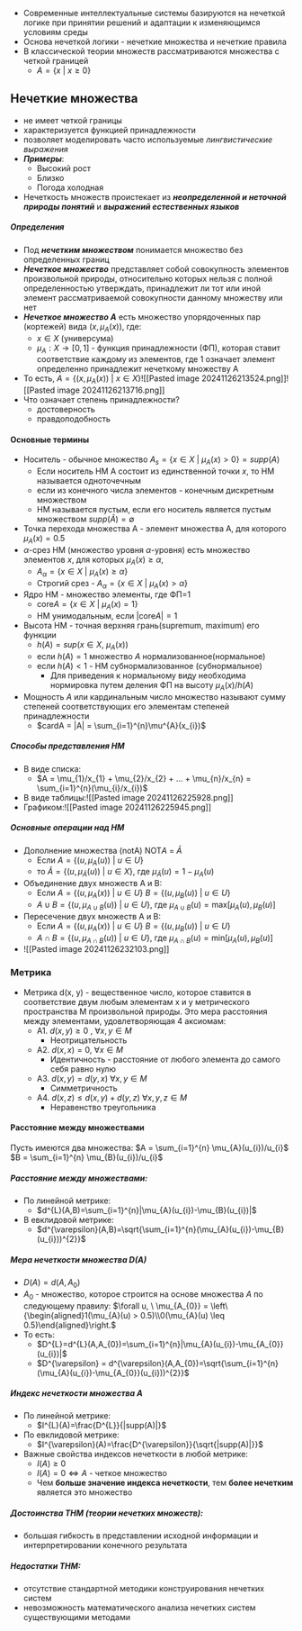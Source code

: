 
- Современные интеллектуальные системы базируются на нечеткой логике при принятии решений и адаптации к изменяющимся условиям среды
- Основа нечеткой логики - нечеткие множества и нечеткие правила
- В классической теории множеств рассматриваются множества с четкой границей
	- $A = {\{x \ | \ x \geq 0 \}}$
## Нечеткие множества
- не имеет четкой границы
- характеризуется функцией принадлежности
- позволяет моделировать часто используемые *лингвистические выражения*
- ***Примеры***:
	- Высокий рост
	- Близко
	- Погода холодная
- Нечеткость множеств проистекает из ***неопределенной и неточной природы понятий*** и ***выражений естественных языков***
##### Определения
- Под ***нечетким множеством*** понимается множество без определенных границ
- ***Нечеткое множество*** представляет собой совокупность элементов произвольной природы, относительно которых нельзя с полной определенностью утверждать, принадлежит ли тот или иной элемент рассматриваемой совокупности данному множеству или нет
- ***Нечеткое множество А*** есть множество упорядоченных пар (кортежей) вида $(x, \mu_{A}(x))$, где:
	- $x \in X$ (универсума)
	- $\mu_{A}:X \to [0,1]$ - функция принадлежности (ФП), которая ставит соответствие каждому из элементов, где 1 означает элемент определенно принадлежит нечеткому множеству А
- То есть, $A = \{(x,\mu_{A}(x)) \ | \ x \in X \}$![[Pasted image 20241126213524.png]]![[Pasted image 20241126213716.png]]
- Что означает степень принадлежности?
	- достоверность
	- правдоподобность
#### Основные термины
- Носитель - обычное множество $A_{s} = \{x \in X \ | \ \mu_{A}(x) > 0 \} = supp(A)$
	- Если носитель НМ А состоит из единственной точки $x$, то НМ называется одноточечным
	- если из конечного числа элементов - конечным дискретным множеством
	- НМ называется пустым, если его носитель является пустым множеством $supp(\tilde{A})=\emptyset$
- Точка перехода множества A - элемент множества А, для которого $\mu_{A}(x)=0.5$
- $\alpha$-срез НМ (множество уровня $\alpha$-уровня)  есть множество элементов $x$, для которых $\mu_{A}(x) \geq \alpha$, 
	- $A_{\alpha}=\{ x \in X \ | \  \mu_{A}(x) \geq \alpha \}$
	- Строгий срез - $A_{\alpha}=\{ x \in X \ | \  \mu_{A}(x) > \alpha \}$
- Ядро НМ - множество элементы, где ФП=1
	- $\text{core} A = \{ x \in X \ | \  \mu_{A}(x) = 1 \}$
	- НМ унимодальным, если $|\text{core}A| = 1$
- Высота НМ - точная верхняя грань(supremum, maximum) его функции
	- $h(A) = sup(x \in X, \ \mu_{A}(x))$
	- если $h(A) = 1$ множество $А$ нормализованное(нормальное)
	- если $h(A)<1$ - НМ субнормализованное (субнормальное)
		- Для приведения к нормальному виду необходима нормировка путем деления ФП на высоту $\mu_{A}(x)/h(A)$
- Мощность $A$ или кардинальным число множество называют сумму степеней соответствующих его элементам степеней принадлежности
	- $cardA = |A| = \sum_{i=1}^{n}\mu^{A}(x_{i})$

##### Способы представления НМ
- В виде списка:
	- $A = \mu_{1}/x_{1} + \mu_{2}/x_{2} + ... + \mu_{n}/x_{n} = \sum_{i=1}^{n}(\mu_{i}/x_{i})$
- В виде таблицы:![[Pasted image 20241126225928.png]]
- Графиком:![[Pasted image 20241126225945.png]]
##### Основные операции над НМ
- Дополнение множества (notA) $\text{NOT} A$ = $\bar{A}$ 
	- Если $A = \{(u,\mu_{A}(u)) \ | \ u \in U \}$
	- то $\tilde{A} = \{(u,\mu_{\tilde{A}}(u)) \ | \ u \in X \}$, где $\mu_{\tilde{A}}(u) = 1 - \mu_{A}(u)$
- Объединение двух множеств A и B: 
	- Если $A = \{(u,\mu_{A}(x)) \ | \ u \in U \}$
	 $B = \{(u,\mu_{B}(u)) \ | \ u \in U \}$
	- $A \cup B = \{(u,\mu_{A \cup B}(u)) \ | \ u \in U \}$, где $\mu_{A \cup B}(u) = \text{max}[\mu_{A}(u),\mu_{B}(u)]$
- Пересечение двух множеств A и B:
	- Если $A = \{(u,\mu_{A}(x)) \ | \ u \in U \}$
	 $B = \{(u,\mu_{B}(u)) \ | \ u \in U \}$
	- $A \cap B = \{(u,\mu_{A \cap B}(u)) \ | \ u \in U \}$, где $\mu_{A \cap B}(u) = \text{min}[\mu_{A}(u),\mu_{B}(u)]$
- ![[Pasted image 20241126232103.png]]
### Метрика
- Метрика d(x, y) - вещественное число, которое ставится в соответствие двум любым элементам х и у метрического пространства М произвольной природы. Это мера расстояния между элементами, удовлетворяющая 4 аксиомам:
	- А1. $d(x,y) \geq 0$ , $\forall x, y \in M$
		- Неотрицательность
	- A2. $d(x,x) = 0$, $\forall x \in M$
		- Идентичность - расстояние от любого элемента до самого себя равно нулю
	- A3. $d(x,y) = d(y,x)$ $\forall x, y \in M$
		- Симметричность
	- A4. $d(x,z) \leq d(x,y)+d(y,z)$ $\forall x, y, z \in M$
		- Неравенство треугольника
#### Расстояние между множествами
Пусть имеются два множества:
$A = \sum_{i=1}^{n} \mu_{A}(u_{i})/u_{i}$
$B = \sum_{i=1}^{n} \mu_{B}(u_{i})/u_{i}$
##### Расстояние между множествами:
- По линейной метрике:
	- $d^{L}(A,B)=\sum_{i=1}^{n}|\mu_{A}(u_{i})-\mu_{B}(u_{i})|$
- В евклидовой метрике:
	- $d^{\varepsilon}(A,B)=\sqrt{\sum_{i=1}^{n}(\mu_{A}(u_{i})-\mu_{B}(u_{i}))^{2}}$ 
##### Мера нечеткости множества $D(A)$
- $D(A)=d(A,A_{0})$
- $A_{0}$ - множество, которое строится на основе множества $A$ по следующему правилу:
	$\forall u, \ \mu_{A_{0}} = \left\{\begin{aligned}1(\mu_{A}(u) > 0.5)\\0(\mu_{A}(u) \leq 0.5)\end{aligned}\right.$
- То есть:
	- $D^{L}=d^{L}(A,A_{0})=\sum_{i=1}^{n}|\mu_{A}(u_{i})-\mu_{A_{0}}(u_{i})|$
	- $D^{\varepsilon} = d^{\varepsilon}(A,A_{0})=\sqrt{\sum_{i=1}^{n}(\mu_{A}(u_{i})-\mu_{A_{0}}(u_{i}))^{2}}$ 
##### Индекс нечеткости множества $A$
- По линейной метрике:
	- $I^{L}(A)=\frac{D^{L}}{|supp(A)|}$
- По евклидовой метрике:
	- $I^{\varepsilon}(A)=\frac{D^{\varepsilon}}{\sqrt{|supp(A)|}}$
- Важные свойства индексов нечеткости в любой метрике:
	- $I(A)\geq0$
	- $I(A)=0 \Leftrightarrow A \text{ - четкое множество}$
	- Чем **больше значение индекса нечеткости**, тем **более нечетким** является это множество

##### Достоинства ТНМ (теории нечетких множеств):
- большая гибкость в представлении исходной информации и интерпретировании конечного результата
##### Недостатки ТНМ:
- отсутствие стандартной методики конструирования нечетких систем
- невозможность математического анализа нечетких систем существующими методами
